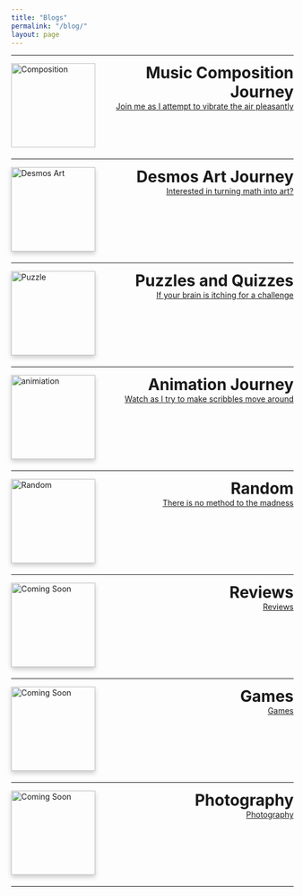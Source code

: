 ```yaml
---
title: "Blogs"
permalink: "/blog/"
layout: page
---
```

<hr>
<div style="display: flex; align-items: flex-start; justify-content: space-between; margin-bottom: 20px;">
  <img src="../assets/images/composition.jpg" alt="Composition" style="width: 150px; height: 150px; box-shadow: 0 4px 8px rgba(255, 255, 255, 0.2);">
  <div style="margin-left: 20px; flex-grow: 1;">
    <h1 style="margin: 0; text-align: right;">Music Composition Journey</h1>
    <a href="https://timothy-cao.github.io/personal/blog/composition" style="text-align: right; display: block;">Join me as I attempt to vibrate the air pleasantly</a>
  </div>
</div>
<hr>

<div style="display: flex; align-items: flex-start; justify-content: space-between; margin-bottom: 20px;">
  <img src="../assets/images/desmos.png" alt="Desmos Art" style="width: 150px; height: 150px; box-shadow: 0 4px 8px rgba(0, 0, 0, 0.2);">
  <div style="margin-left: 20px; flex-grow: 1;">
    <h1 style="margin: 0; text-align: right;">Desmos Art Journey</h1>
    <a href="https://timothy-cao.github.io/personal/blog/desmos" style="text-align: right; display: block;">Interested in turning math into art?</a>
  </div>
</div>
<hr>

<div style="display: flex; align-items: flex-start; justify-content: space-between; margin-bottom: 20px;">
  <img src="../assets/images/puzzle.png" alt="Puzzle" style="width: 150px; height: 150px; box-shadow: 0 4px 8px rgba(0, 0, 0, 0.2);">
  <div style="margin-left: 20px; flex-grow: 1;">
    <h1 style="margin: 0; text-align: right;">Puzzles and Quizzes</h1>
    <a href="https://timothy-cao.github.io/personal/blog/puzzle" style="text-align: right; display: block;">If your brain is itching for a challenge</a>
  </div>
</div>
<hr>

<div style="display: flex; align-items: flex-start; justify-content: space-between; margin-bottom: 20px;">
  <img src="../assets/images/animation.jpg" alt="animiation" style="width: 150px; height: 150px; box-shadow: 0 4px 8px rgba(0, 0, 0, 0.2);">
  <div style="margin-left: 20px; flex-grow: 1;">
    <h1 style="margin: 0; text-align: right;">Animation Journey</h1>
    <a href="https://timothy-cao.github.io/personal/blog/animation" style="text-align: right; display: block;">Watch as I try to make scribbles move around</a>
  </div>
</div>
<hr>

<div style="display: flex; align-items: flex-start; justify-content: space-between; margin-bottom: 20px;">
  <img src="../assets/images/spongebob.png" alt="Random" style="width: 150px; height: 150px; box-shadow: 0 4px 8px rgba(0, 0, 0, 0.2);">
  <div style="margin-left: 20px; flex-grow: 1;">
    <h1 style="margin: 0; text-align: right;">Random</h1>
    <a href="https://timothy-cao.github.io/personal/blog/random" style="text-align: right; display: block;">There is no method to the madness</a>
  </div>
</div>
<hr>

<div style="display: flex; align-items: flex-start; justify-content: space-between; margin-bottom: 20px;">
  <img src="../assets/images/comingsoon.png" alt="Coming Soon" style="width: 150px; height: 150px; box-shadow: 0 4px 8px rgba(0, 0, 0, 0.2);">
  <div style="margin-left: 20px; flex-grow: 1;">
    <h1 style="margin: 0; text-align: right;">Reviews</h1>
    <a href="https://timothy-cao.github.io/personal/blog/comingsoon" style="text-align: right; display: block;">Reviews</a>
  </div>
</div>
<hr>

<div style="display: flex; align-items: flex-start; justify-content: space-between; margin-bottom: 20px;">
  <img src="../assets/images/comingsoon.png" alt="Coming Soon" style="width: 150px; height: 150px; box-shadow: 0 4px 8px rgba(0, 0, 0, 0.2);">
  <div style="margin-left: 20px; flex-grow: 1;">
    <h1 style="margin: 0; text-align: right;">Games</h1>
    <a href="https://timothy-cao.github.io/personal/blog/comingsoon" style="text-align: right; display: block;">Games</a>
  </div>
</div>
<hr>

<div style="display: flex; align-items: flex-start; justify-content: space-between; margin-bottom: 20px;">
  <img src="../assets/images/comingsoon.png" alt="Coming Soon" style="width: 150px; height: 150px; box-shadow: 0 4px 8px rgba(0, 0, 0, 0.2);">
  <div style="margin-left: 20px; flex-grow: 1;">
    <h1 style="margin: 0; text-align: right;">Photography</h1>
    <a href="https://timothy-cao.github.io/personal/blog/comingsoon" style="text-align: right; display: block;">Photography</a>
  </div>
</div>
<hr>


